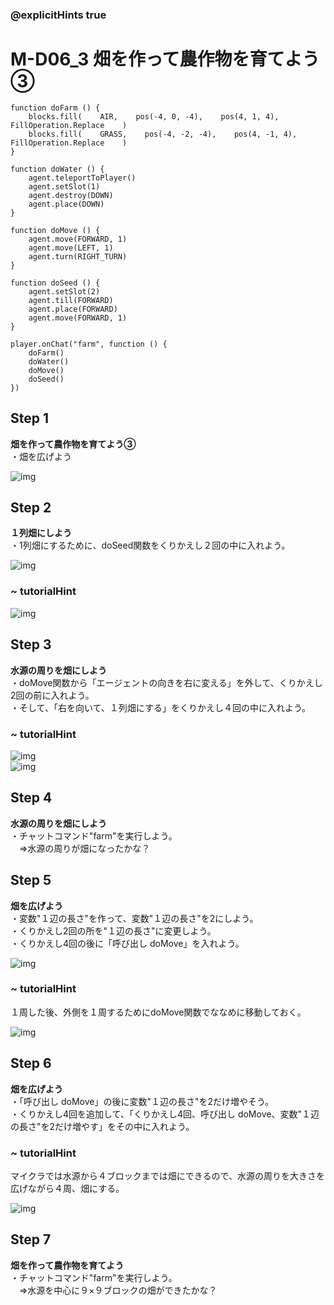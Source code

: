 ### @explicitHints true

# M-D06_3 畑を作って農作物を育てよう③ 

```template
function doFarm () {
    blocks.fill(    AIR,    pos(-4, 0, -4),    pos(4, 1, 4),    FillOperation.Replace    )
    blocks.fill(    GRASS,    pos(-4, -2, -4),    pos(4, -1, 4),    FillOperation.Replace    )
}

function doWater () {
    agent.teleportToPlayer()
    agent.setSlot(1)
    agent.destroy(DOWN)
    agent.place(DOWN)
}

function doMove () {
    agent.move(FORWARD, 1)
    agent.move(LEFT, 1)
    agent.turn(RIGHT_TURN)
}

function doSeed () {
    agent.setSlot(2)
    agent.till(FORWARD)
    agent.place(FORWARD)
    agent.move(FORWARD, 1)
}

player.onChat("farm", function () {
    doFarm()
    doWater()
    doMove()
    doSeed()
})
```

## Step 1 	
**畑を作って農作物を育てよう③**  
・畑を広げよう 

![img](https://teck89.xsrv.jp/MEE_tutorial/img/M-D06_3_1.png) 

## Step 2 	
**１列畑にしよう**  
・1列畑にするために、doSeed関数をくりかえし２回の中に入れよう。

![img](https://teck89.xsrv.jp/MEE_tutorial/img/M-D06_3_2.png) 

### ~ tutorialHint

![img](https://teck89.xsrv.jp/MEE_tutorial/img/M-D06_3_4.png) 

## Step 3 	
**水源の周りを畑にしよう**  
・doMove関数から「エージェントの向きを右に変える」を外して、くりかえし2回の前に入れよう。  
・そして、「右を向いて、１列畑にする」をくりかえし４回の中に入れよう。

### ~ tutorialHint

![img](https://teck89.xsrv.jp/MEE_tutorial/img/M-D06_3_5.png)   
![img](https://teck89.xsrv.jp/MEE_tutorial/img/M-D06_3_6.png) 

## Step 4 	
**水源の周りを畑にしよう**  
・チャットコマンド"farm"を実行しよう。  
　⇒水源の周りが畑になったかな？

## Step 5 	
**畑を広げよう**  
・変数"１辺の長さ"を作って、変数"１辺の長さ"を2にしよう。  
・くりかえし2回の所を"１辺の長さ"に変更しよう。  
・くりかえし4回の後に「呼び出し doMove」を入れよう。

![img](https://teck89.xsrv.jp/MEE_tutorial/img/M-D06_3_3.png) 

### ~ tutorialHint
１周した後、外側を１周するためにdoMove関数でななめに移動しておく。

![img](https://teck89.xsrv.jp/MEE_tutorial/img/M-D06_3_7.png) 


## Step 6 	
**畑を広げよう**  
・「呼び出し doMove」の後に変数"１辺の長さ"を2だけ増やそう。  
・くりかえし4回を追加して、「くりかえし4回、呼び出し doMove、変数"１辺の長さ"を2だけ増やす」をその中に入れよう。

### ~ tutorialHint
マイクラでは水源から４ブロックまでは畑にできるので、水源の周りを大きさを広げながら４周、畑にする。

![img](https://teck89.xsrv.jp/MEE_tutorial/img/M-D06_3_8.png) 

## Step 7 	
**畑を作って農作物を育てよう**  
・チャットコマンド"farm"を実行しよう。  
　⇒水源を中心に９×９ブロックの畑ができたかな？
